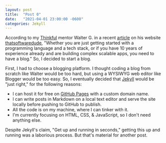 ```yaml
---
layout: post
title:  "Post 0"
date:   "2021-04-01 23:00:00 -0600"
categories: Jekyll
---
```


According to my [Thinkful](https://www.thinkful.com/) mentor Walter G. in a recent [article](https://www.thatsoftwaredude.com/content/11407/why-every-developer-needs-a-tech-blog-in-2021) on his website [thatsoftwaredude](https://www.thatsoftwaredude.com), "Whether you are just getting started with a programming language and a tech stack, or if you have 10 years of experience already and are building complex scalable apps, you need to have a blog."  So, I decided to start a blog.

First, I had to choose a blogging platform.  I thought coding a blog from scratch like Walter would be too hard, but using a WYSIWYG web editor like Blogger would be too easy.  So, I eventually decided that [Jekyll](https://jekyllrb.com/) would be "just right," for the following reasons:

* I can host it for free on [GitHub Pages](https://pages.github.com/) with a custom domain name.
* I can write posts in Markdown on a local text editor and serve the site locally before pushing to GitHub to publish.
* All the code is on my machine, where I can tinker with it.
* I'm currently focusing on HTML, CSS, & JavaScript, so I don't need anything else.

Despite Jekyll's claim, "Get up and running in seconds," getting this up and running was a laborious process.  But that's material for another post.